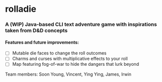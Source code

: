 # rolladie

### A (WIP) Java-based CLI text adventure game with inspirations taken from D&D concepts
#### Features and future improvements:
- [ ] Mutable die faces to change the roll outcomes
- [ ] Charms and curses with multiplicative effects to your roll
- [ ] Map featuring fog-of-war to hide the dangers that lurk beyond

Team members: Soon Young, Vincent, Ying Ying, James, Irwin
